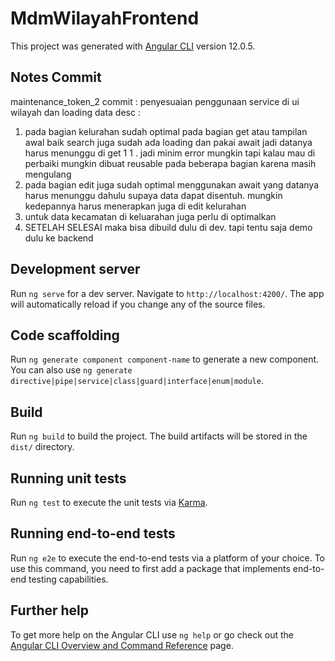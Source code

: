# MdmWilayahFrontend

This project was generated with [Angular CLI](https://github.com/angular/angular-cli) version 12.0.5.

## Notes Commit

maintenance_token_2
commit : penyesuaian penggunaan service di ui wilayah dan loading data
desc :

1. pada bagian kelurahan sudah optimal pada bagian get atau tampilan awal baik search juga sudah ada loading dan pakai await jadi datanya harus menunggu di get 1 1 . jadi minim error mungkin tapi kalau mau di perbaiki mungkin dibuat reusable pada beberapa bagian karena masih mengulang
2. pada bagian edit juga sudah optimal menggunakan await yang datanya harus menunggu dahulu supaya data dapat disentuh. mungkin kedepannya harus menerapkan juga di edit kelurahan
3. untuk data kecamatan di keluarahan juga perlu di optimalkan
4. SETELAH SELESAI maka bisa dibuild dulu di dev. tapi tentu saja demo dulu ke backend

## Development server

Run `ng serve` for a dev server. Navigate to `http://localhost:4200/`. The app will automatically reload if you change any of the source files.

## Code scaffolding

Run `ng generate component component-name` to generate a new component. You can also use `ng generate directive|pipe|service|class|guard|interface|enum|module`.

## Build

Run `ng build` to build the project. The build artifacts will be stored in the `dist/` directory.

## Running unit tests

Run `ng test` to execute the unit tests via [Karma](https://karma-runner.github.io).

## Running end-to-end tests

Run `ng e2e` to execute the end-to-end tests via a platform of your choice. To use this command, you need to first add a package that implements end-to-end testing capabilities.

## Further help

To get more help on the Angular CLI use `ng help` or go check out the [Angular CLI Overview and Command Reference](https://angular.io/cli) page.
